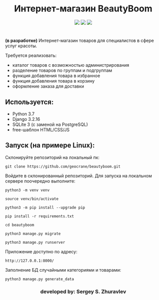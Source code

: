 <h1 align="center">Интернет-магазин BeautyBoom</h1>

<p align="center"><img src="https://img.shields.io/badge/made%20by-geocrane-green">
<img src=https://img.shields.io/badge/Python-%203.7-blue>
<img src=https://img.shields.io/badge/Django-%203.2.16-red>
</p>
<h1 align="center"></h1>

**(в разработке)**
Интернет-магазин товаров для специалистов в сфере услуг красоты.

Требуется реализовать:
- каталог товаров с возможностью администрирования
- разделение товаров по группам и подгруппам
- функция добавления товара в избранное
- функция добавления товара в корзину
- оформление заказа для доставки

## Используется:
- Python 3.7
- Django 3.2.16
- SQLite 3 (с заменой на PostgreSQL)
- free-шаблон HTML/CSS/JS

## Запуск (на примере Linux):
Cклонируйте репозиторий на локальный пк:
```
git clone https://github.com/geocrane/beautyboom.git
```
Войдите в склонированный репозиторий.
Для запуска на локальном сервере поочередно выполните:
```
python3 -m venv venv
```
```
source venv/bin/activate
```
```
python3 -m pip install --upgrade pip
```
```
pip install -r requirements.txt
```
```
cd beautyboom
```
```
python3 manage.py migrate
```
```
python3 manage.py runserver
```

Приложение доступно по адресу:
```
http://127.0.0.1:8000/
```

Заполнение БД случайными категориями и товарами:
```
python3 manage.py generate_data
```

<p></p>
<h3 align="center">developed by: Sergey S. Zhuravlev</h5>

